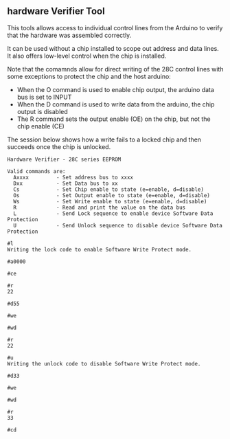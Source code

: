 ## hardware Verifier Tool
This tools allows access to individual control lines from the Arduino to verify that the hardware was assembled correctly.

It can be used without a chip installed to scope out address and data lines.  It also offers low-level control when the chip
is installed.  

Note that the comamnds allow for direct writing of the 28C control lines with some exceptions to protect the chip and the host arduino:

* When the O command is used to enable chip output, the arduino data bus is set to INPUT
* When the D command is used to write data from the arduino, the chip output is disabled
* The R command sets the output enable (OE) on the chip, but not the chip enable (CE)

The session below shows how a write fails to a locked chip and then succeeds once the chip is unlocked.

```
Hardware Verifier - 28C series EEPROM

Valid commands are:
  Axxxx         - Set address bus to xxxx
  Dxx           - Set Data bus to xx
  Cs            - Set Chip enable to state (e=enable, d=disable)
  Os            - Set Output enable to state (e=enable, d=disable)
  Ws            - Set Write enable to state (e=enable, d=disable)
  R             - Read and print the value on the data bus
  L             - Send Lock sequence to enable device Software Data Protection
  U             - Send Unlock sequence to disable device Software Data Protection

#l
Writing the lock code to enable Software Write Protect mode.

#a0000

#ce

#r
22

#d55

#we

#wd

#r
22

#u
Writing the unlock code to disable Software Write Protect mode.

#d33

#we

#wd

#r
33

#cd

```